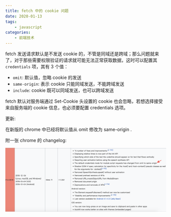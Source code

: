 ```yaml
---
title: fetch 中的 cookie 问题
date: 2020-01-13
tags:
    - javascript
categories:
    - 前端技术
---
```


fetch 发送请求默认是不发送 cookie 的，不管是同域还是跨域；那么问题就来了，对于那些需要权限验证的请求就可能无法正常获取数据，这时可以配置其 `credentials` 项，其有 3 个值：

-   `omit`: 默认值，忽略 cookie 的发送
-   `same-origin`: 表示 cookie 只能同域发送，不能跨域发送
-   `include`: cookie 既可以同域发送，也可以跨域发送

fetch 默认对服务端通过 Set-Cookie 头设置的 cookie 也会忽略，若想选择接受来自服务端的 cookie 信息，也必须要配置 credentials 选项。

更新:

在新版的 chrome 中已经将默认值从 omit 修改为 same-origin .

附一张 chrome 的 changelog:

![change log](../img/Lark20200109-215309.png)
